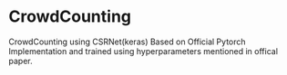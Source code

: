 # CrowdCounting
CrowdCounting using CSRNet(keras)
Based on Official Pytorch Implementation and trained using hyperparameters mentioned in offical paper.
